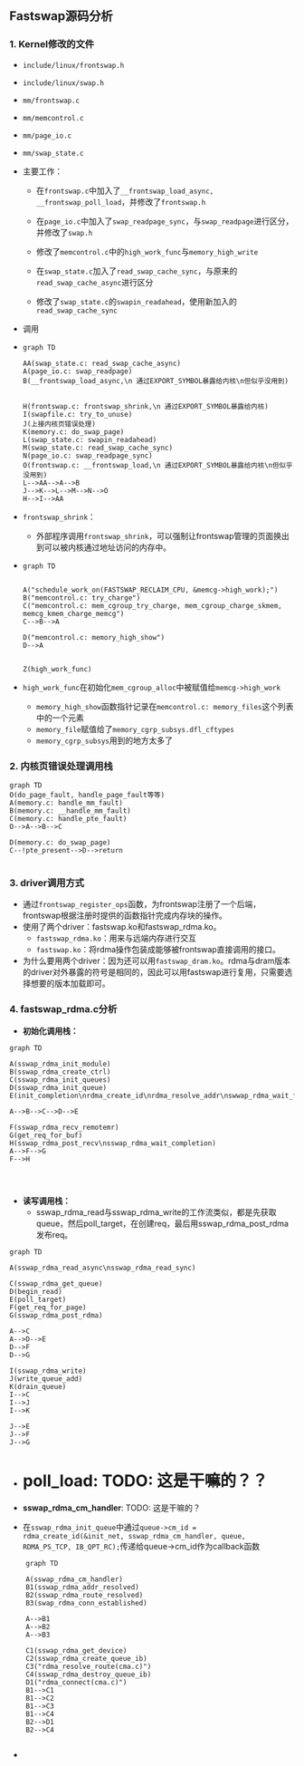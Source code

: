 ## Fastswap源码分析

### 1. Kernel修改的文件

- `include/linux/frontswap.h`
- `include/linux/swap.h`
- `mm/frontswap.c`
- `mm/memcontrol.c`
- `mm/page_io.c`
- `mm/swap_state.c`

- 主要工作：

  - 在`frontswap.c`中加入了`__frontswap_load_async, __frontswap_poll_load`，并修改了`frontswap.h`
  - 在`page_io.c`中加入了`swap_readpage_sync`，与`swap_readpage`进行区分，并修改了`swap.h`
  - 修改了`memcontrol.c`中的`high_work_func`与`memory_high_write`

  - 在`swap_state.c`加入了`read_swap_cache_sync`，与原来的`read_swap_cache_async`进行区分
  - 修改了`swap_state.c`的`swapin_readahead`，使用新加入的`read_swap_cache_sync`

- 调用

- ```mermaid
  graph TD
  
  AA(swap_state.c: read_swap_cache_async)
  A(page_io.c: swap_readpage)
  B(__frontswap_load_async,\n 通过EXPORT_SYMBOL暴露给内核\n但似乎没用到)
  
  
  H(frontswap.c: frontswap_shrink,\n 通过EXPORT_SYMBOL暴露给内核)
  I(swapfile.c: try_to_unuse)
  J(上接内核页错误处理)
  K(memory.c: do_swap_page)
  L(swap_state.c: swapin_readahead)
  M(swap_state.c: read_swap_cache_sync)
  N(page_io.c: swap_readpage_sync)
  O(frontswap.c: __frontswap_load,\n 通过EXPORT_SYMBOL暴露给内核\n但似乎没用到)
  L-->AA-->A-->B
  J-->K-->L-->M-->N-->O
  H-->I-->AA
  ```

- `frontswap_shrink`：

  - 外部程序调用`frontswap_shrink`，可以强制让frontswap管理的页面换出到可以被内核通过地址访问的内存中。	

- ```mermaid
  graph TD
  
  
  A("schedule_work_on(FASTSWAP_RECLAIM_CPU, &memcg->high_work);")
  B("memcontrol.c: try_charge")
  C("memcontrol.c: mem_cgroup_try_charge, mem_cgroup_charge_skmem, memcg_kmem_charge_memcg")
  C-->B-->A
  
  D("memcontrol.c: memory_high_show")
  D-->A
  
  
  Z(high_work_func)
  ```

- `high_work_func`在初始化`mem_cgroup_alloc`中被赋值给`memcg->high_work`

  - `memory_high_show`函数指针记录在`memcontrol.c: memory_files`这个列表中的一个元素
  - `memory_file`赋值给了`memory_cgrp_subsys.dfl_cftypes`
  - `memory_cgrp_subsys`用到的地方太多了


### 2. 内核页错误处理调用栈

```mermaid	
graph TD
O(do_page_fault, handle_page_fault等等)
A(memory.c: handle_mm_fault)
B(memory.c: __handle_mm_fault)
C(memory.c: handle_pte_fault)
O-->A-->B-->C

D(memory.c: do_swap_page)
C--!pte_present-->D-->return


```

### 3. driver调用方式

- 通过`frontswap_register_ops`函数，为frontswap注册了一个后端，frontswap根据注册时提供的函数指针完成内存块的操作。
- 使用了两个driver：fastswap.ko和fastswap_rdma.ko。
  - `fastswap_rdma.ko`：用来与远端内存进行交互
  - `fastswap.ko`：将rdma操作包装成能够被frontswap直接调用的接口。
- 为什么要用两个driver：因为还可以用`fastswap_dram.ko`。rdma与dram版本的driver对外暴露的符号是相同的，因此可以用fastswap进行复用，只需要选择想要的版本加载即可。

### 4. fastswap_rdma.c分析

- **初始化调用栈：**

```mermaid
graph TD

A(sswap_rdma_init_module)
B(sswap_rdma_create_ctrl)
C(sswap_rdma_init_queues)
D(sswap_rdma_init_queue)
E(init_completion\nrdma_create_id\nrdma_resolve_addr\nswwap_rdma_wait_for_cm)

A-->B-->C-->D-->E

F(sswap_rdma_recv_remotemr)
G(get_req_for_buf)
H(sswap_rdma_post_recv\nsswap_rdma_wait_completion)
A-->F-->G
F-->H




```

- **读写调用栈：**
  - sswap_rdma_read与sswap_rdma_write的工作流类似，都是先获取queue，然后poll_target，在创建req，最后用sswap_rdma_post_rdma发布req。

```mermaid
graph TD

A(sswap_rdma_read_async\nsswap_rdma_read_sync)

C(sswap_rdma_get_queue)
D(begin_read)
E(poll_target)
F(get_req_for_page)
G(sswap_rdma_post_rdma)

A-->C
A-->D-->E
D-->F
D-->G

I(sswap_rdma_write)
J(write_queue_add)
K(drain_queue)
I-->C
I-->J
I-->K

J-->E
J-->F
J-->G
```

- # **poll_load: TODO: 这是干嘛的？？**

- **sswap_rdma_cm_handler**: TODO: 这是干嘛的？

- 在`sswap_rdma_init_queue`中通过`queue->cm_id = rdma_create_id(&init_net, sswap_rdma_cm_handler, queue, RDMA_PS_TCP, IB_QPT_RC);`传递给queue->cm_id作为callback函数

```mermaid
    graph TD
    
    A(sswap_rdma_cm_handler)
    B1(sswap_rdma_addr_resolved)
    B2(sswap_rdma_route_resolved)
    B3(swap_rdma_conn_established)
    
    A-->B1
    A-->B2
    A-->B3
    
    C1(sswap_rdma_get_device)
    C2(sswap_rdma_create_queue_ib)
    C3("rdma_resolve_route(cma.c)")
    C4(sswap_rdma_destroy_queue_ib)
    D1("rdma_connect(cma.c)")
    B1-->C1
    B1-->C2
    B1-->C3
    B1-->C4
    B2-->D1
    B2-->C4
    
```

  - 

